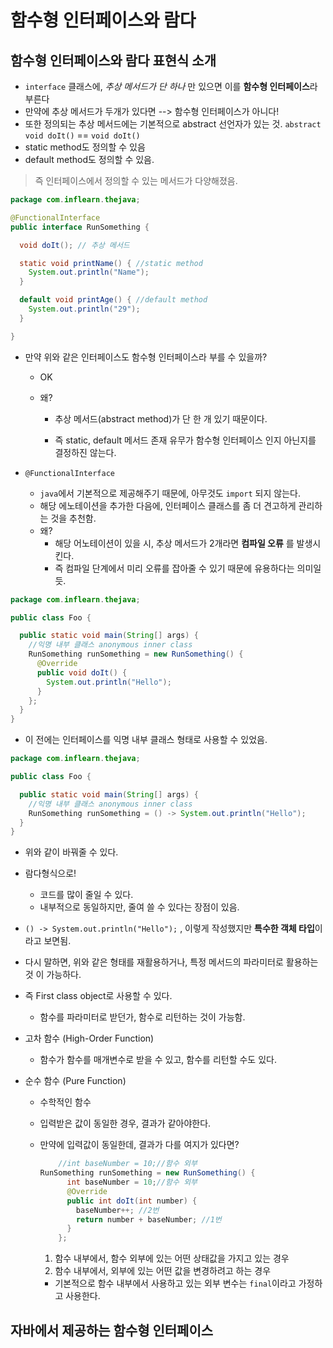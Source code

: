 # 함수형 인터페이스와 람다

## 함수형 인터페이스와 람다 표현식 소개

- `interface` 클래스에, *추상 메서드가 단 하나* 만 있으면 이를 **함수형 인터페이스**라 부른다
- 만약에 추상 메서드가 두개가 있다면 --> 함수형 인터페이스가 아니다!
- 또한 정의되는 추상 메서드에는 기본적으로 abstract 선언자가 있는 것.
  `abstract void doIt()` == `void doIt()`
- static method도 정의할 수 있음
- default method도 정의할 수 있음.

> 즉 인터페이스에서 정의할 수 있는 메서드가 다양해졌음. 

```java
package com.inflearn.thejava;

@FunctionalInterface 
public interface RunSomething {

  void doIt(); // 추상 메서드

  static void printName() { //static method
    System.out.println("Name");
  }

  default void printAge() { //default method
    System.out.println("29");
  }

}
```

- 만약 위와 같은 인터페이스도 함수형 인터페이스라 부를 수 있을까?

  - OK

  - 왜?

    - 추상 메서드(abstract method)가 단 한 개 있기 때문이다.

    - 즉 static, default 메서드 존재 유무가 함수형 인터페이스 인지 아닌지를 결정하진 않는다.

- `@FunctionalInterface`
  - `java`에서 기본적으로 제공해주기 때문에, 아무것도 `import` 되지 않는다.
  - 해당 에노테이션을 추가한 다음에, 인터페이스 클래스를 좀 더 견고하게 관리하는 것을 추천함.
  - 왜?
    - 해당 어노테이션이 있을 시, 추상 메서드가 2개라면 **컴파일 오류** 를 발생시킨다.
    - 즉 컴파일 단계에서 미리 오류를 잡아줄 수 있기 때문에 유용하다는 의미일듯.



```java
package com.inflearn.thejava;

public class Foo {

  public static void main(String[] args) {
    //익명 내부 클래스 anonymous inner class
    RunSomething runSomething = new RunSomething() {
      @Override
      public void doIt() {
        System.out.println("Hello");
      }
    };
  }
}

```

- 이 전에는 인터페이스를 익명 내부 클래스 형태로 사용할 수 있었음.

```java
package com.inflearn.thejava;

public class Foo {

  public static void main(String[] args) {
    //익명 내부 클래스 anonymous inner class
    RunSomething runSomething = () -> System.out.println("Hello");
  }
}

```

- 위와 같이 바꿔줄 수 있다.
- 람다형식으로!
  - 코드를 많이 줄일 수 있다.
  - 내부적으로 동일하지만, 줄여 쓸 수 있다는 장점이 있음.

- `() -> System.out.println("Hello");` , 이렇게 작성했지만 **특수한 객체 타입**이라고 보면됨.

- 다시 말하면, 위와 같은 형태를 재활용하거나, 특정 메서드의 파라미터로 활용하는 것 이 가능하다.

- 즉 First class object로 사용할 수 있다.

  - 함수를 파라미터로 받던가, 함수로 리턴하는 것이 가능함.

- 고차 함수 (High-Order Function)

  - 함수가 함수를 매개변수로 받을 수 있고, 함수를 리턴할 수도 있다.

- 순수 함수 (Pure Function)

  - 수학적인 함수

  - 입력받은 값이 동일한 경우, 결과가 같아야한다.

  - 만약에 입력값이 동일한데, 결과가 다를 여지가 있다면?

    ```java
    	//int baseNumber = 10;//함수 외부
    RunSomething runSomething = new RunSomething() {
          int baseNumber = 10;//함수 외부
          @Override
          public int doIt(int number) {
            baseNumber++; //2번
            return number + baseNumber; //1번
          }
        };
    ```

    1. 함수 내부에서, 함수 외부에 있는 어떤 상태값을 가지고 있는 경우
    2. 함수 내부에서, 외부에 있는 어떤 값을 변경하려고 하는 경우

    - 기본적으로 함수 내부에서 사용하고 있는 외부 변수는 `final`이라고 가정하고 사용한다.





## 자바에서 제공하는 함수형 인터페이스